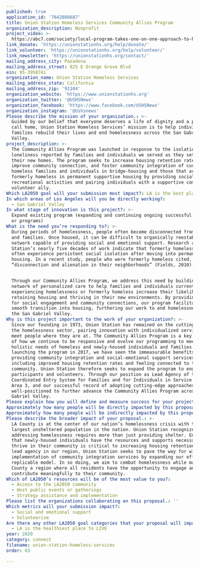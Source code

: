 ```yaml
---
published: true
application_id: '7642086687'
title: Union Station Homeless Services Community Allies Program
organization_description: Nonprofit
project_video: >-
  https://abc7.com/society/local-program-takes-one-on-one-approach-to-helping-homeless/5304222/
link_donate: 'https://unionstationhs.org/help/donate/'
link_volunteer: 'https://unionstationhs.org/help/volunteer/'
link_newsletter: 'https://unionstationhs.org/contact/'
mailing_address_city: Pasadena
mailing_address_street: 825 E Orange Grove Blvd
ein: 95-3958741
organization_name: Union Station Homeless Services
mailing_address_state: California
mailing_address_zip: '91104'
organization_website: 'https://www.unionstationhs.org'
organization_twitter: '@USHSNews'
organization_facebook: 'https://www.facebook.com/USHSNews'
organization_instagram: '@Ushsnews'
Please describe the mission of your organization.: >-
  Guided by our belief that everyone deserves a life of dignity and a place to
  call home, Union Station Homeless Services’ mission is to help individuals and
  families rebuild their lives and end homelessness across the San Gabriel
  Valley. 
project_description: >-
  The Community Allies Program was launched in response to the isolation and
  loneliness reported by families and individuals we served as they settled into
  their new homes. The program seeks to increase housing retention rates,
  improve community connection, and foster community integration of currently
  homeless families and individuals in bridge-housing and those that are
  formerly homeless in permanent supportive housing by providing social and
  recreational activities and pairing individuals with a supportive community
  volunteer ally.
Which LA2050 goal will your submission most impact?: LA is the best place to CONNECT
In which areas of Los Angeles will you be directly working?:
  - San Gabriel Valley
In what stage of innovation is this project?: >-
  Expand existing program (expanding and continuing ongoing successful projects
  or programs)
What is the need you’re responding to?: >-
  During periods of homelessness, people often become disconnected from friends
  and families. Once housed, it can be difficult to organically reestablish a
  network capable of providing social and emotional support. Research and Union
  Station’s nearly five decades of work indicate that formerly homeless people
  often experience persistent social isolation after moving into permanent
  housing. In a recent study, people who were formerly homeless cited,
  “disconnection and alienation in their neighborhoods” (Fields, 2010). 


  Through our Community Allies Program, we address this need by building a
  network of personalized care to help families and individuals currently
  experiencing homelessness or formerly homeless increase their likelihood of
  retaining housing and thriving in their new environments. By providing avenues
  for social engagement and community connections, our program facilitates a
  smooth transition into housing, furthering our work to end homelessness across
  the San Gabriel Valley.
Why is this project important to the work of your organization?: >-
  Since our founding in 1973, Union Station has remained on the cutting edge of
  the homelessness sector, pairing innovation with individualized services that
  meet people where they are at. The Community Allies Program is a key example
  of how we continue to be responsive and evolve our programming to meet the
  holistic needs of homeless and newly-housed individuals and families. Since
  launching the program in 2017, we have seen the immeasurable benefits of
  providing community integration and social-emotional support services
  including improved housing retention rates and feeling connected to the
  community. Union Station therefore seeks to expand the program to engage more
  participants and volunteers. Through our position as Lead Agency of the
  Coordinated Entry System for Families and for Individuals in Service Planning
  Area 3, and our successful record of adopting cutting-edge approaches, we are
  well-positioned to further advance the Community Allies Program across the San
  Gabriel Valley.
Please explain how you will define and measure success for your project.: "Through the Community Allies Program, our vision for success includes:\n*\tServing at least 85 families and individuals in bridge housing or permanent supportive housing;\n*\tProviding 50 new participants with community integration support services;\n*\tRecruiting and training 30 new volunteer community allies;\n*\tSustaining engagement with 35 current program participants and 45 current volunteer community allies; and\n*\tCreating 30 new successful matches and maintain those connections for at least six months (NOTE: some participants and allies are not immediately matched; we engage them through events and referrals to ensure they receive reintegration services as they wait for the right match to be made).\n\nAs a result of our work, we anticipate:\n*\t90% of participants receiving community integration support services will retain their housing;\n*\t80% of participants are satisfied with their new housing and neighborhood;\n*\t75% of participants will feel an improved quality of life; and\n*\t50% of participants will report feeling connected to their new community.\n\nTo evaluate the success of our Community Allies program, we conduct surveys using a quality of life indicator tool to measure outcomes for participants who have been in the program for at least six months. Additionally, our housing programs collect data from participants about what services they are receiving and housing retention rates, which is entered into the Homeless Management Information System (HMIS) database."
Approximately how many people will be directly impacted by this proposal?: '160'
Approximately how many people will be indirectly impacted by this proposal?: '4700'
Please describe the broader impact of your proposal.: >-
  LA County is at the center of our nation’s homelessness crisis with the
  largest unsheltered population in the nation. Union Station recognizes that
  addressing homelessness requires more than just providing shelter. Ensuring
  that newly-housed individuals have the resources and supports necessary to
  thrive in their community is critical to increasing housing retention. As a
  lead agency in our region, Union Station seeks to pave the way for wide-scale
  implementation of community integration services by expanding our effective,
  replicable model. In so doing, we aim to combat homelessness while making LA
  County a region where all residents have the opportunity to engage and
  contribute meaningfully to their community.
Which of LA2050’s resources will be of the most value to you?:
  - Access to the LA2050 community
  - Host public events or gatherings
  - Strategy assistance and implementation
Please list the organizations collaborating on this proposal.: ''
Which metrics will your submission impact?:
  - Social and emotional support
  - Volunteerism
Are there any other LA2050 goal categories that your proposal will impact?:
  - LA is the healthiest place to LIVE
year: 2020
category: connect
filename: union-station-homeless-services
order: 63

---
```

